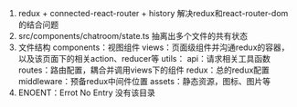 1. redux + connected-react-router + history
解决redux和react-router-dom的结合问题
2. src/components/chatroom/state.ts
抽离出多个文件的共有状态
3. 文件结构
  components：视图组件
  views：页面级组件并沟通redux的容器，以及该页面下的相关action、reducer等
  utils：
    api：请求相关工具函数
  routes：路由配置，耦合并调用views下的组件
  redux：总的redux配置
  middleware：预备redux中间件位置
  assets：静态资源，图标、图片等
4. ENOENT：Errot No Entry
没有该目录



